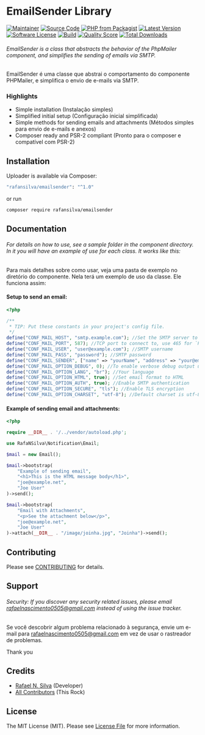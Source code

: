 # EmailSender Library

[![Maintainer](http://img.shields.io/badge/maintainer-_rafanas_-blue.svg?style=flat-square)](https://www.instagram.com/_rafanas_/)
[![Source Code](http://img.shields.io/badge/source-rafansilva/emailsender-blue.svg?style=flat-square)](https://github.com/rafansilva/emailsender)
[![PHP from Packagist](https://img.shields.io/packagist/php-v/rafansilva/emailsender.svg?style=flat-square)](https://packagist.org/packages/rafansilva/emailsender)
[![Latest Version](https://img.shields.io/github/release/rafansilva/emailsender.svg?style=flat-square)](https://github.com/rafansilva/emailsender/releases)
[![Software License](https://img.shields.io/badge/license-MIT-brightgreen.svg?style=flat-square)](LICENSE)
[![Build](https://img.shields.io/scrutinizer/build/g/rafansilva/emailsender.svg?style=flat-square)](https://scrutinizer-ci.com/g/rafansilva/emailsender)
[![Quality Score](https://img.shields.io/scrutinizer/g/rafansilva/emailsender.svg?style=flat-square)](https://scrutinizer-ci.com/g/rafansilva/emailsender)
[![Total Downloads](https://img.shields.io/packagist/dt/rafansilva/emailsender.svg?style=flat-square)](https://packagist.org/packages/rafansilva/emailsender)

###### EmailSender is a class that abstracts the behavior of the PhpMailer component, and simplifies the sending of emails via SMTP.

EmailSender é uma classe que abstrai o comportamento do componente PHPMailer, e simplifica o envio de e-mails via SMTP.

### Highlights

- Simple installation (Instalação simples)
- Simplified initial setup (Configuração inicial simplificada)
- Simple methods for sending emails and attachments (Métodos simples para envio de e-mails e anexos)
- Composer ready and PSR-2 compliant (Pronto para o composer e compatível com PSR-2)

## Installation

Uploader is available via Composer:

```bash
"rafansilva/emailsender": "^1.0"
```

or run

```bash
composer require rafansilva/emailsender
```

## Documentation

###### For details on how to use, see a sample folder in the component directory. In it you will have an example of use for each class. It works like this:

Para mais detalhes sobre como usar, veja uma pasta de exemplo no diretório do componente. Nela terá um exemplo de uso da classe. Ele funciona assim:

#### Setup to send an email:

```php
<?php

/**
 * TIP: Put these constants in your project's config file.
 */
define("CONF_MAIL_HOST", "smtp.example.com"); //Set the SMTP server to send through
define("CONF_MAIL_PORT", 587); //TCP port to connect to, use 465 for `PHPMailer::ENCRYPTION_SMTPS`
define("CONF_MAIL_USER", "user@example.com"); //SMTP username
define("CONF_MAIL_PASS", "password"); //SMTP password
define("CONF_MAIL_SENDER", ["name" => "yourName", "address" => "your@email.com"]); //Change here the name and email of who will send the email
define("CONF_MAIL_OPTION_DEBUG", 0); //To enable verbose debug output use 2 or 0 to disable
define("CONF_MAIL_OPTION_LANG", "br"); //Your language
define("CONF_MAIL_OPTION_HTML", true); //Set email format to HTML
define("CONF_MAIL_OPTION_AUTH", true); //Enable SMTP authentication
define("CONF_MAIL_OPTION_SECURE", "tls"); //Enable TLS encryption
define("CONF_MAIL_OPTION_CHARSET", "utf-8"); //Default charset is utf-8
```
#### Example of sending email and attachments:

```php
<?php

require __DIR__ . '/../vendor/autoload.php';

use RafaNSilva\Notification\Email;

$mail = new Email();

$mail->bootstrap(
    "Example of sending email",
    "<h1>This is the HTML message body</h1>",
    "joe@example.net",
    "Joe User"
)->send();

$mail->bootstrap(
    "Email with Attachments",
    "<p>See the attachment below</p>",
    "joe@example.net",
    "Joe User"
)->attach(__DIR__ . "/image/joinha.jpg", "Joinha")->send();
```


## Contributing

Please see [CONTRIBUTING](https://github.com/rafansilva/emailsender/blob/master/CONTRIBUTING.md) for details.

## Support

###### Security: If you discover any security related issues, please email rafaelnascimento0505@gmail.com instead of using the issue tracker.

Se você descobrir algum problema relacionado à segurança, envie um e-mail para rafaelnascimento0505@gmail.com em vez de usar o rastreador de problemas.

Thank you

## Credits

- [Rafael N. Silva](https://github.com/rafansilva) (Developer)
- [All Contributors](https://github.com/rafansilva/emailsender/contributors) (This Rock)

## License

The MIT License (MIT). Please see [License File](https://github.com/rafansilva/emailsender/blob/master/LICENSE) for more information.